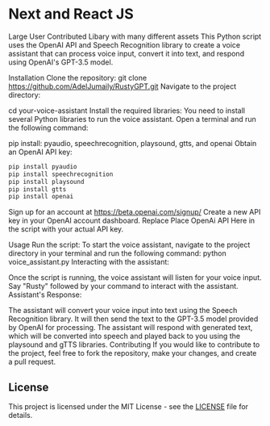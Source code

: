 # Next and React JS 
Large User Contributed Libary with many different assets
This Python script uses the OpenAI API and Speech Recognition library to create a voice assistant that can process voice input, convert it into text, and respond using OpenAI's GPT-3.5 model.

Installation
Clone the repository:
git clone https://github.com/AdelJumaily/RustyGPT.git
Navigate to the project directory:


cd your-voice-assistant
Install the required libraries:
You need to install several Python libraries to run the voice assistant. Open a terminal and run the following command:

pip install: pyaudio, speechrecognition, playsound, gtts, and openai
Obtain an OpenAI API key:
```bash
pip install pyaudio
pip install speechrecognition
pip install playsound
pip install gtts
pip install openai
```


Sign up for an account at https://beta.openai.com/signup/
Create a new API key in your OpenAI account dashboard.
Replace Place OpenAi API Here in the script with your actual API key.

Usage
Run the script:
To start the voice assistant, navigate to the project directory in your terminal and run the following command:
python voice_assistant.py
Interacting with the assistant:

Once the script is running, the voice assistant will listen for your voice input.
Say "Rusty" followed by your command to interact with the assistant.
Assistant's Response:

The assistant will convert your voice input into text using the Speech Recognition library.
It will then send the text to the GPT-3.5 model provided by OpenAI for processing.
The assistant will respond with generated text, which will be converted into speech and played back to you using the playsound and gTTS libraries.
Contributing
If you would like to contribute to the project, feel free to fork the repository, make your changes, and create a pull request.

## License
This project is licensed under the MIT License - see the [LICENSE](https://github.com/AdelJumaily/RustyGPT/blob/main/LICENSE) file for details.
